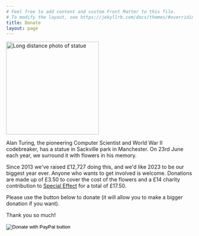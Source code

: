 ```yaml
---
# Feel free to add content and custom Front Matter to this file.
# To modify the layout, see https://jekyllrb.com/docs/themes/#overriding-theme-defaults
title: Donate
layout: page
---
```


<img src="{{site.baseurl}}/assets/images/2017/1.jpg" alt="Long distance photo of statue" width=250px />


Alan Turing, the pioneering Computer Scientist and World War II codebreaker, has a statue in Sackville park in Manchester. On 23rd June each year, we surround it with flowers in his memory. 

Since 2013 we've raised £12,727 doing this, and we'd like 2023 to be our biggest year ever. Anyone who wants to get involved is welcome. Donations are made up of £3.50 to cover the cost of the flowers and a £14 charity contribution to [Special Effect](https://www.specialeffect.org.uk/) for a total of £17.50.   


Please use the button below to donate (it will allow you to make a bigger donation if you want). 

Thank you so much! 

<form action="https://www.paypal.com/donate" method="post" target="_top">
<input type="hidden" name="hosted_button_id" value="Q5NVFKKUZWA96" />
<input type="image" src="https://www.paypalobjects.com/en_US/GB/i/btn/btn_donateCC_LG.gif" border="0" name="submit" title="PayPal - The safer, easier way to pay online!" alt="Donate with PayPal button" />
<img alt="" border="0" src="https://www.paypal.com/en_GB/i/scr/pixel.gif" width="1" height="1" />
</form>

